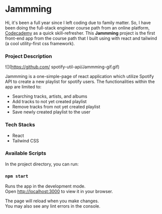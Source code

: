 # Jammming

Hi, it's been a full year since I left coding due to family matter. So, I have been doing the full-stack engineer course path from an online platform, [Codecademy](https://www.codecademy.com) as a quick skill-refresher. This **Jammming** project is the first front-end app from the course path that I built using with react and tailwind (a cool utility-first css framework).

### Project Description

![](https://github.com/
spotify-util-api/Jammming-gif.gif)

Jammming is a one-simple-page of react application which utilize Spotify API to create a new playlist for spotify users. The functionalities within the app are limited to:

- Searching tracks, artists, and albums
- Add tracks to not yet created playlist
- Remove tracks from not yet created playlist
- Save newly created playlist to the user

### Tech Stacks

- React
- Tailwind CSS

### Available Scripts

In the project directory, you can run:

### `npm start`

Runs the app in the development mode.\
Open [http://localhost:3000](http://localhost:3000) to view it in your browser.

The page will reload when you make changes.\
You may also see any lint errors in the console.
